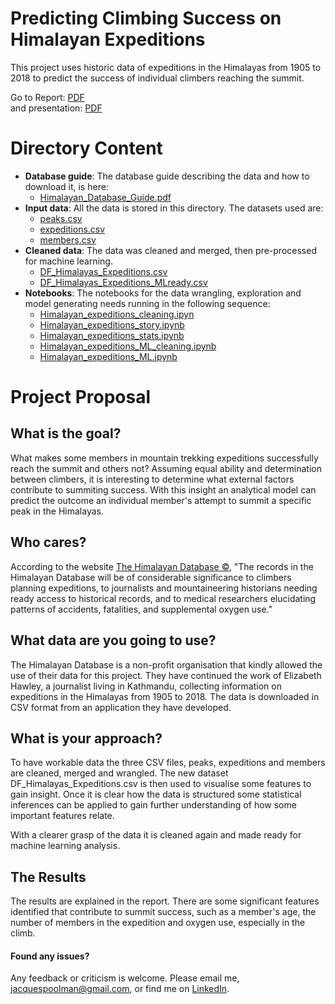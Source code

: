 # Predicting Climbing Success on Himalayan Expeditions

This project uses historic data of expeditions in the Himalayas from 1905 to 2018 to predict the success of individual climbers reaching the summit.

Go to Report: [PDF](https://github.com/jacqpool/Springboard/blob/master/expedition_success_himalayas/Report_Himalayan_Summit_Success.pdf)  
and presentation: [PDF](https://github.com/jacqpool/Springboard/blob/master/expedition_success_himalayas/Presentation_Himalayan_Summit_Success.pdf)

#
# Directory Content

- **Database guide**: The database guide describing the data and how to download it, is here:
  - [Himalayan\_Database\_Guide.pdf](https://github.com/jacqpool/Springboard/blob/master/expedition_success_himalayas/Himalayan_Database_Guide.pdf)
- **Input data**: All the data is stored in this directory. The datasets used are:
  - [peaks.csv](https://github.com/jacqpool/Springboard/blob/master/expedition_success_himalayas/peaks.csv)
  - [expeditions.csv](https://github.com/jacqpool/Springboard/blob/master/expedition_success_himalayas/expeditions.csv)
  - [members.csv](https://github.com/jacqpool/Springboard/blob/master/expedition_success_himalayas/members.csv)
- **Cleaned data**: The data was cleaned and merged, then pre-processed for machine learning.
  - [DF\_Himalayas\_Expeditions.csv](https://github.com/jacqpool/Springboard/blob/master/expedition_success_himalayas/DF_Himalayas_Expeditions.csv)
  - [DF\_Himalayas\_Expeditions\_MLready.csv](https://github.com/jacqpool/Springboard/blob/master/expedition_success_himalayas/DF_Himalayas_Expeditions_MLready.csv)
- **Notebooks**: The notebooks for the data wrangling, exploration and model generating needs running in the following sequence:
  - [Himalayan\_expeditions\_cleaning.ipyn](https://github.com/jacqpool/Springboard/blob/master/expedition_success_himalayas/Himalayan_expeditions_cleaning.ipynb)
  - [Himalayan\_expeditions\_story.ipynb](https://github.com/jacqpool/Springboard/blob/master/expedition_success_himalayas/Himalayan_expeditions_story.ipynb)
  - [Himalayan\_expeditions\_stats.ipynb](https://github.com/jacqpool/Springboard/blob/master/expedition_success_himalayas/Himalayan_expeditions_stats.ipynb)
  - [Himalayan\_expeditions\_ML\_cleaning.ipynb](https://github.com/jacqpool/Springboard/blob/master/expedition_success_himalayas/Himalayan_expeditions_ML_cleaning.ipynb)
  - [Himalayan\_expeditions\_ML.ipynb](https://github.com/jacqpool/Springboard/blob/master/expedition_success_himalayas/Himalayan_expeditions_ML.ipynb)

#
# Project Proposal

## **What is the goal?**

What makes some members in mountain trekking expeditions successfully reach the summit and others not? Assuming equal ability and determination between climbers, it is interesting to determine what external factors contribute to summiting success. With this insight an analytical model can predict the outcome an individual member&#39;s attempt to summit a specific peak in the Himalayas.

## **Who cares?**

According to the website [The Himalayan Database ©](http://himalayandatabase.com/index.html), &quot;The records in the Himalayan Database will be of considerable significance to climbers planning expeditions, to journalists and mountaineering historians needing ready access to historical records, and to medical researchers elucidating patterns of accidents, fatalities, and supplemental oxygen use.&quot;

## **What data are you going to use?**

The Himalayan Database is a non-profit organisation that kindly allowed the use of their data for this project. They have continued the work of Elizabeth Hawley, a journalist living in Kathmandu, collecting information on expeditions in the Himalayas from 1905 to 2018. The data is downloaded in CSV format from an application they have developed.

## **What is your approach?**

To have workable data the three CSV files, peaks, expeditions and members are cleaned, merged and wrangled. The new dataset DF\_Himalayas\_Expeditions.csv is then used to visualise some features to gain insight. Once it is clear how the data is structured some statistical inferences can be applied to gain further understanding of how some important features relate.

With a clearer grasp of the data it is cleaned again and made ready for machine learning analysis.

## **The Results**

The results are explained in the report. There are some significant features identified that contribute to summit success, such as a member&#39;s age, the number of members in the expedition and oxygen use, especially in the climb.

#### **Found any issues?**

Any feedback or criticism is welcome. Please email me, [jacquespoolman@gmail.com](mailto:jacquespoolman@gmail.com), or find me on [LinkedIn](https://www.linkedin.com/in/jacques-poolman-a895331b).